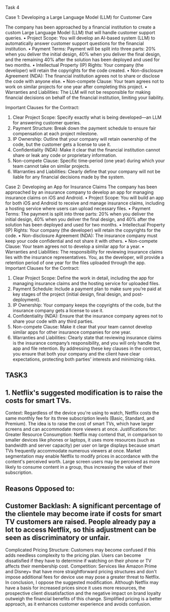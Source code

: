 Task 4

Case 1: Developing a Large Language Model (LLM) for Customer Care

The company has been approached by a financial institution to create a custom Large Language Model (LLM) that will handle customer support queries.
•	Project Scope: You will develop an AI-based system (LLM) to automatically answer customer support questions for the financial institution.
•	Payment Terms: Payment will be split into three parts: 20% when you deliver the initial design, 40% when you deliver the final design, and the remaining 40% after the solution has been deployed and used for two months.
•	Intellectual Property (IP) Rights: Your company (the developer) will retain the copyrights for the code created.
•	Non-disclosure Agreement (NDA): The financial institution agrees not to share or disclose the code with anyone else.
•	Non-compete Clause: Your team agrees not to work on similar projects for one year after completing this project.
•	Warranties and Liabilities: The LLM will not be responsible for making financial decisions on behalf of the financial institution, limiting your liability.

Important Clauses for the Contract:
1.	Clear Project Scope: Specify exactly what is being developed—an LLM for answering customer queries.
2.	Payment Structure: Break down the payment schedule to ensure fair compensation at each project milestone.
3.	IP Ownership: Outline that your company will retain ownership of the code, but the customer gets a license to use it.
4.	Confidentiality (NDA): Make it clear that the financial institution cannot share or leak any code or proprietary information.
5.	Non-compete Clause: Specific time-period (one year) during which your team cannot take on similar projects.
6.	Warranties and Liabilities: Clearly define that your company will not be liable for any financial decisions made by the system.

Case 2: Developing an App for Insurance Claims
The company has been approached by an insurance company to develop an app for managing insurance claims on iOS and Android.
•	Project Scope: You will build an app for both iOS and Android to receive and manage insurance claims, including a hosting service where users can upload necessary files.
•	Payment Terms: The payment is split into three parts: 20% when you deliver the initial design, 40% when you deliver the final design, and 40% after the solution has been deployed and used for two months.
•	Intellectual Property (IP) Rights: Your company (the developer) will retain the copyrights for the code.
•	Non-disclosure Agreement (NDA): The insurance company must keep your code confidential and not share it with others.
•	Non-compete Clause: Your team agrees not to develop a similar app for a year.
•	Warranties and Liabilities: The responsibility for reviewing insurance claims lies with the insurance representatives. You, as the developer, will provide a retention period of one year for the files uploaded through the app.
Important Clauses for the Contract:
1.	Clear Project Scope: Define the work in detail, including the app for managing insurance claims and the hosting service for uploaded files.
2.	Payment Schedule: Include a payment plan to make sure you’re paid at key stages of the project (initial design, final design, and post-deployment).
3.	IP Ownership: Your company keeps the copyrights of the code, but the insurance company gets a license to use it.
4.	Confidentiality (NDA): Ensure that the insurance company agrees not to share your code with any third parties.
5.	Non-compete Clause: Make it clear that your team cannot develop similar apps for other insurance companies for one year.
6.	Warranties and Liabilities: Clearly state that reviewing insurance claims is the insurance company’s responsibility, and you will only handle the app and file retention.
By addressing these key clauses in the contract, you ensure that both your company and the client have clear expectations, protecting both parties' interests and minimizing risks.


## TASK3 
## 1. Netflix's suggested modification is to raise the costs for smart TVs.
Context: Regardless of the device you're using to watch, Netflix costs the same monthly fee for its three subscription levels (Basic, Standard, and Premium). The idea is to raise the cost of smart TVs, which have larger screens and can accommodate more viewers at once.
Justifications for:
Greater Resource Consumption: Netflix may contend that, in comparison to smaller devices like phones or laptops, it uses more resources (such as bandwidth and server capacity) per user on large displays because smart TVs frequently accommodate numerous viewers at once.
Market segmentation may enable Netflix to modify prices in accordance with the content's perceived worth. Large screen users may be perceived as more likely to consume  content in a group, thus increasing the value of their subscription.
## Reasons Opposed to:
## Customer Backlash: A significant percentage of the clientele may become irate if costs for smart TV customers are raised. People already pay a lot to access Netflix, so this adjustment can be seen as discriminatory or unfair.
Complicated Pricing Structure: Customers may become confused if this adds needless complexity to the pricing plan. Users can become dissatisfied if they have to determine if watching on their phone or TV affects their membership cost.
Competition: Services like Amazon Prime and Disney+ that have more straightforward pricing structures and don't impose additional fees for device use may pose a greater threat to Netflix.
In conclusion, I oppose the suggested modification. Although Netflix may have a basis for increased prices since it uses more resources, the prospective client dissatisfaction and the negative impact on brand loyalty outweigh the financial benefits of this change. Simplified pricing is a better approach, as it enhances customer experience and avoids confusion.


